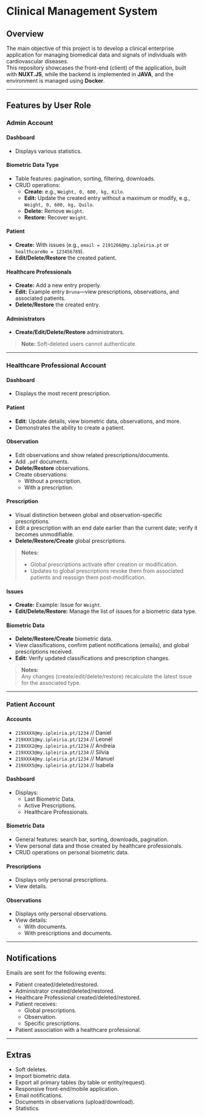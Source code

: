 # Clinical Management System

## Overview

The main objective of this project is to develop a clinical enterprise application for managing biomedical data and signals of individuals with cardiovascular diseases.  
This repository showcases the front-end (client) of the application, built with **NUXT.JS**, while the backend is implemented in **JAVA**, and the environment is managed using **Docker**.

---

## Features by User Role

### Admin Account

#### Dashboard
- Displays various statistics.

#### Biometric Data Type
- Table features: pagination, sorting, filtering, downloads.
- CRUD operations:
  - **Create:** e.g., `Weight, 0, 600, kg, Kilo`.
  - **Edit:** Update the created entry without a maximum or modify, e.g., `Weight, 0, 600, kg, Quilo`.
  - **Delete:** Remove `Weight`.
  - **Restore:** Recover `Weight`.

#### Patient
- **Create:** With issues (e.g., `email = 2191266@my.ipleiria.pt` or `healthcareNo = 123456789`).
- **Edit/Delete/Restore** the created patient.

#### Healthcare Professionals
- **Create:** Add a new entry properly.
- **Edit:** Example entry `Bruna`—view prescriptions, observations, and associated patients.
- **Delete/Restore** the created entry.

#### Administrators
- **Create/Edit/Delete/Restore** administrators.

> **Note:** Soft-deleted users cannot authenticate.

---

### Healthcare Professional Account

#### Dashboard
- Displays the most recent prescription.

#### Patient
- **Edit:** Update details, view biometric data, observations, and more.
- Demonstrates the ability to create a patient.

#### Observation
- Edit observations and show related prescriptions/documents.
- Add `.pdf` documents.
- **Delete/Restore** observations.
- Create observations:
  - Without a prescription.
  - With a prescription.

#### Prescription
- Visual distinction between global and observation-specific prescriptions.
- Edit a prescription with an end date earlier than the current date; verify it becomes unmodifiable.
- **Delete/Restore/Create** global prescriptions.

> **Notes:**
> - Global prescriptions activate after creation or modification.  
> - Updates to global prescriptions revoke them from associated patients and reassign them post-modification.

#### Issues
- **Create:** Example: Issue for `Weight`.
- **Edit/Delete/Restore:** Manage the list of issues for a biometric data type.

#### Biometric Data
- **Delete/Restore/Create** biometric data.  
- View classifications, confirm patient notifications (emails), and global prescriptions received.  
- **Edit:** Verify updated classifications and prescription changes.  

> **Notes:**  
> Any changes (create/edit/delete/restore) recalculate the latest issue for the associated type.

---

### Patient Account

#### Accounts
- `219XXXX@my.ipleiria.pt/1234` // Daniel  
- `219XXX1@my.ipleiria.pt/1234` // Leonél  
- `219XXX2@my.ipleiria.pt/1234` // Andreia  
- `219XXX3@my.ipleiria.pt/1234` // Silvia  
- `219XXX4@my.ipleiria.pt/1234` // Manuel  
- `219XXX5@my.ipleiria.pt/1234` // Isabela  

#### Dashboard
- Displays:
  - Last Biometric Data.
  - Active Prescriptions.
  - Healthcare Professionals.

#### Biometric Data
- General features: search bar, sorting, downloads, pagination.
- View personal data and those created by healthcare professionals.
- CRUD operations on personal biometric data.

#### Prescriptions
- Displays only personal prescriptions.
- View details.

#### Observations
- Displays only personal observations.
- View details:
  - With documents.
  - With prescriptions and documents.

---

## Notifications

Emails are sent for the following events:
- Patient created/deleted/restored.
- Administrator created/deleted/restored.
- Healthcare Professional created/deleted/restored.
- Patient receives:
  - Global prescriptions.
  - Observation.
  - Specific prescriptions.
- Patient association with a healthcare professional.

---

## Extras

- Soft deletes.
- Import biometric data.
- Export all primary tables (by table or entity/request).
- Responsive front-end/mobile application.
- Email notifications.
- Documents in observations (upload/download).
- Statistics.
